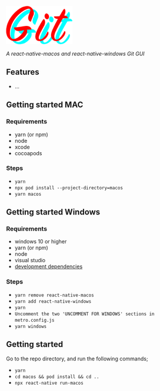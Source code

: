 <img src="./src/app/assets/images/gitgit-logo.png" width="180">

<i>A react-native-macos and react-native-windows Git GUI</i>

## Features

- ...

## Getting started MAC

### Requirements

- yarn (or npm)
- node
- xcode
- cocoapods

### Steps

- `yarn`
- `npx pod install --project-directory=macos`
- `yarn macos`

## Getting started Windows

### Requirements

- windows 10 or higher
- yarn (or npm)
- node
- visual studio
- <a href="https://microsoft.github.io/react-native-windows/docs/rnw-dependencies">development dependencies</a>

### Steps

- `yarn remove react-native-macos`
- `yarn add react-native-windows`
- `yarn`
- `Uncomment the two 'UNCOMMENT FOR WINDOWS' sections in metro.config.js`
- `yarn windows`

## Getting started

Go to the repo directory, and run the following commands;

- `yarn`
- `cd macos && pod install && cd ..`
- `npx react-native run-macos`
